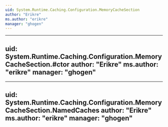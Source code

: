 ```yaml
---
uid: System.Runtime.Caching.Configuration.MemoryCacheSection
author: "Erikre"
ms.author: "erikre"
manager: "ghogen"
---
```


---
uid: System.Runtime.Caching.Configuration.MemoryCacheSection.#ctor
author: "Erikre"
ms.author: "erikre"
manager: "ghogen"
---

---
uid: System.Runtime.Caching.Configuration.MemoryCacheSection.NamedCaches
author: "Erikre"
ms.author: "erikre"
manager: "ghogen"
---
